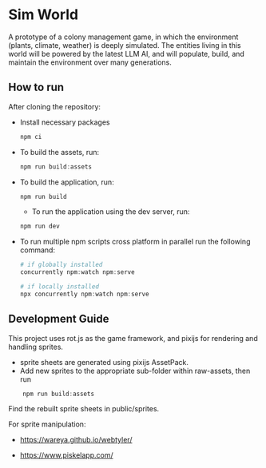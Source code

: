 # Sim World

A prototype of a colony management game, in which the environment (plants, climate, weather) is deeply simulated. The entities living in this world will be powered by the latest LLM AI, and will populate, build, and maintain the environment over many generations.

## How to run

After cloning the repository:

- Install necessary packages

  ```powershell
  npm ci
  ```

- To build the assets, run:

  ```powershell
  npm run build:assets
  ```

- To build the application, run:

  ```powershell
  npm run build
  ```

  - To run the application using the dev server, run:

  ```powershell
  npm run dev
  ```

- To run multiple npm scripts cross platform in parallel run the following command:

  ```powershell
  # if globally installed
  concurrently npm:watch npm:serve

  # if locally installed
  npx concurrently npm:watch npm:serve
  ```

## Development Guide

This project uses rot.js as the game framework, and pixijs for rendering and handling sprites.

- sprite sheets are generated using pixijs AssetPack.
- Add new sprites to the appropriate sub-folder within raw-assets, then run

```powershell
    npm run build:assets
```

Find the rebuilt sprite sheets in public/sprites.

For sprite manipulation:

- https://wareya.github.io/webtyler/

- https://www.piskelapp.com/
